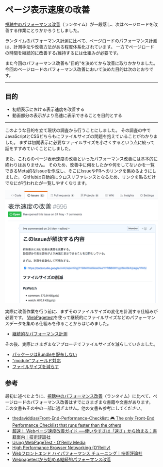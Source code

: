 # ページ表示速度の改善

[視聴中のパフォーマンス改善](../watching)（ランタイム）が一段落し、次はページロードを改善する作業にとりかかろうとしました。

ランタイムのパフォーマンス計測に比べて、ページロードのパフォーマンス計測は、計測手法や改善方法がある程度体系化されています。
一方でページロードの時間を継続的に改善する/維持するには仕組みが必要です。

また今回のパフォーマンス改善も"目的"を決めてから改善に取りかかりました。
今回のページロードのパフォーマンス改善において決めた目的は次のとおりです。

----

## 目的

- 初期表示における表示速度を改善する
- 動画部分の表示がより高速に表示できることを目的とする

----

このような目的を立て現状の調査から行うことにしました。
その調査の中でJavaScriptとCSSどちらもにファイルサイズの問題を抱えていることがわかりました。
まずは初期表示に必要なファイルサイズを小さくするという点に絞って話をすすめていくことにしました。

また、これらのページ表示速度の改善といったパフォーマンス改善には基本的に終わりはありません。
そのため、改善中に何をしたかや何をしてないかを一覧できるMeta的なIssueを作成し、そこにIssueやPRへのリンクを集めるようにしました。
GitHubは自動的にクロスリファレンスとなるため、リンクを貼るだけでなにが行われたが一覧しやすくなります。

![meta issue](./img/meta-issue.png)

実際に改善作業を行う前に、まずそのファイルサイズの変化を計測する仕組みが必要です。
[WebPagetest](https://www.webpagetest.org/)を使って継続的にファイルサイズなどのパフォーマンスデータを集める仕組みを作ることからはじめました。

- [継続的なパフォーマンス計測](./stats/README.md)

その後、実際にさまざまなアプローチでファイルサイズを減らしていきました。

- [パッケージはBundleを配布しない](./reduce-bundle/README.md)
- ["module"フィールド対応](./module-field/README.md)
- [ファイルサイズを減らす](./reduce-size/README.md)

## 参考

最初に述べたように、[視聴中のパフォーマンス改善](../watching)（ランタイム）に比べて、ページロードのパフォーマンス改善はすでにさまざまな書籍や文書があります。
この文書もその中の一部に過ぎません。他の文書も参考にしてください。

- [thedaviddias/Front-End-Performance-Checklist: 🎮 The only Front-End Performance Checklist that runs faster than the others](https://github.com/thedaviddias/Front-End-Performance-Checklist)
- [超速！ Webページ速度改善ガイド ──使いやすさは「速さ」から始まる：書籍案内｜技術評論社](http://gihyo.jp/book/2017/978-4-7741-9400-4)
- [Using WebPageTest - O'Reilly Media](http://shop.oreilly.com/product/0636920033592.do)
- [High Performance Browser Networking (O'Reilly)](https://hpbn.co/)
- [Webフロントエンド ハイパフォーマンス チューニング｜技術評論社](http://gihyo.jp/book/2017/978-4-7741-8967-3)
- [Webpagetestから始める継続的パフォーマンス改善](http://azu.github.io/slide/2018/roppongijs/webpagetest-performance.html)